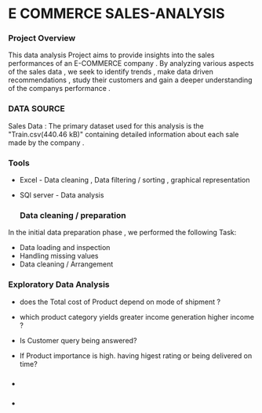 # E COMMERCE  SALES-ANALYSIS

### Project Overview

This data analysis Project aims to provide insights into the sales performances of an E-COMMERCE company . By analyzing various aspects of the sales data , we seek to identify trends , make data driven recommendations , study their customers and gain a deeper understanding of the companys performance . 

### DATA SOURCE 

Sales Data : The primary dataset used for this analysis is the "Train.csv(440.46 kB)" containing detailed information about each sale made by the company .

### Tools 

- Excel - Data cleaning , Data filtering / sorting , graphical representation 
- SQl server  - Data analysis 


  ### Data cleaning / preparation

In the initial data preparation phase , we performed the following Task:
 - Data loading and inspection
 - Handling missing values
 - Data cleaning / Arrangement 

### Exploratory Data Analysis 
-  does the Total cost of Product  depend on mode of shipment ?
-  which product category yields greater income  generation higher income ?
-  Is Customer query  being answered?
- If Product importance is high. having higest rating or being delivered on time?

- ###

  
-  
